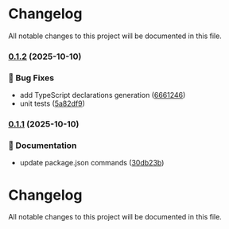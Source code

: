 # Changelog

All notable changes to this project will be documented in this file.

### [0.1.2](https://github.com/Namp88/hoosat-sdk/compare/v0.1.1...v0.1.2) (2025-10-10)

### 🐛 Bug Fixes

- add TypeScript declarations generation ([6661246](https://github.com/Namp88/hoosat-sdk/commit/66612466617422d7904acc11ee850262f3234f21))
- unit tests ([5a82df9](https://github.com/Namp88/hoosat-sdk/commit/5a82df942134b8dcc8fb5c1cd4006c9d1b79a1c1))

### [0.1.1](https://github.com/Namp88/hoosat-sdk/compare/v0.1.0...v0.1.1) (2025-10-10)

### 📝 Documentation

- update package.json commands ([30db23b](https://github.com/Namp88/hoosat-sdk/commit/30db23bd43e5da4346fa3feca6c209fe5ea46dd0))

# Changelog

All notable changes to this project will be documented in this file.
